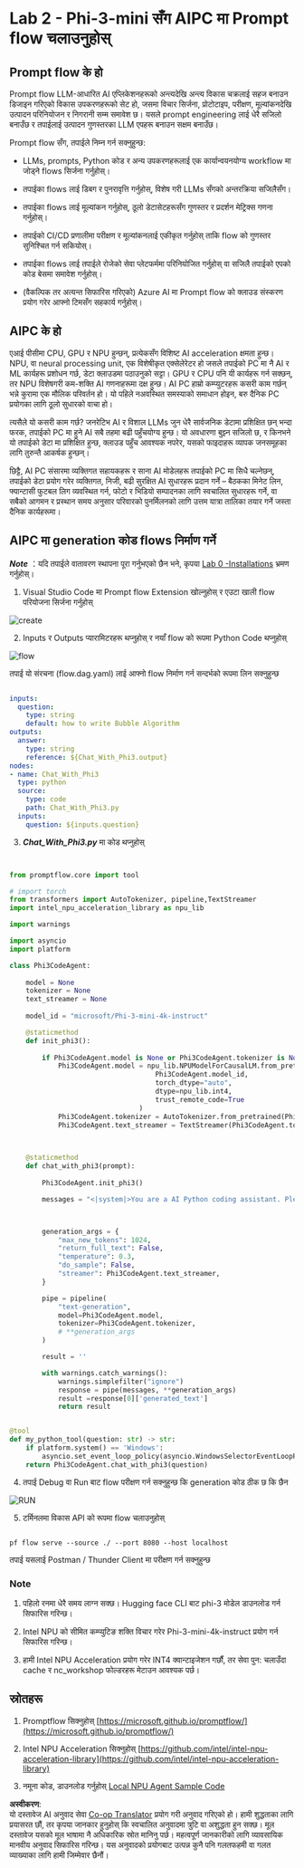 <!--
CO_OP_TRANSLATOR_METADATA:
{
  "original_hash": "bc29f7fe7fc16bed6932733eac8c81b8",
  "translation_date": "2025-05-09T19:22:16+00:00",
  "source_file": "md/02.Application/02.Code/Phi3/VSCodeExt/HOL/AIPC/02.PromptflowWithNPU.md",
  "language_code": "ne"
}
-->
# **Lab 2 - Phi-3-mini सँग AIPC मा Prompt flow चलाउनुहोस्**

## **Prompt flow के हो**

Prompt flow LLM-आधारित AI एप्लिकेशनहरूको अन्त्यदेखि अन्त्य विकास चक्रलाई सहज बनाउन डिजाइन गरिएको विकास उपकरणहरूको सेट हो, जसमा विचार सिर्जना, प्रोटोटाइप, परीक्षण, मूल्यांकनदेखि उत्पादन परिनियोजन र निगरानी सम्म समावेश छ। यसले prompt engineering लाई धेरै सजिलो बनाउँछ र तपाईलाई उत्पादन गुणस्तरका LLM एपहरू बनाउन सक्षम बनाउँछ।

Prompt flow सँग, तपाईले निम्न गर्न सक्नुहुन्छ:

- LLMs, prompts, Python कोड र अन्य उपकरणहरूलाई एक कार्यान्वयनयोग्य workflow मा जोड्ने flows सिर्जना गर्नुहोस्।

- तपाईका flows लाई डिबग र पुनरावृत्ति गर्नुहोस्, विशेष गरी LLMs सँगको अन्तरक्रिया सजिलैसँग।

- तपाईका flows लाई मूल्यांकन गर्नुहोस्, ठूलो डेटासेटहरूसँग गुणस्तर र प्रदर्शन मेट्रिक्स गणना गर्नुहोस्।

- तपाईको CI/CD प्रणालीमा परीक्षण र मूल्यांकनलाई एकीकृत गर्नुहोस् ताकि flow को गुणस्तर सुनिश्चित गर्न सकियोस्।

- तपाईका flows लाई तपाईले रोजेको सेवा प्लेटफर्ममा परिनियोजित गर्नुहोस् वा सजिलै तपाईको एपको कोड बेसमा समावेश गर्नुहोस्।

- (वैकल्पिक तर अत्यन्त सिफारिस गरिएको) Azure AI मा Prompt flow को क्लाउड संस्करण प्रयोग गरेर आफ्नो टिमसँग सहकार्य गर्नुहोस्।

## **AIPC के हो**

एआई पीसीमा CPU, GPU र NPU हुन्छन्, प्रत्येकसँग विशिष्ट AI acceleration क्षमता हुन्छ। NPU, वा neural processing unit, एक विशेषीकृत एक्सेलेरेटर हो जसले तपाईको PC मा नै AI र ML कार्यहरू प्रशोधन गर्छ, डेटा क्लाउडमा पठाउनुको सट्टा। GPU र CPU पनि यी कार्यहरू गर्न सक्छन्, तर NPU विशेषगरी कम-शक्ति AI गणनाहरूमा दक्ष हुन्छ। AI PC हाम्रो कम्प्युटरहरू कसरी काम गर्छन् भन्ने कुरामा एक मौलिक परिवर्तन हो। यो पहिले नअवस्थित समस्याको समाधान होइन, बरु दैनिक PC प्रयोगका लागि ठूलो सुधारको वाचा हो।

त्यसैले यो कसरी काम गर्छ? जनरेटिभ AI र विशाल LLMs जुन धेरै सार्वजनिक डेटामा प्रशिक्षित छन् भन्दा फरक, तपाईको PC मा हुने AI सबै तहमा बढी पहुँचयोग्य हुन्छ। यो अवधारणा बुझ्न सजिलो छ, र किनभने यो तपाईको डेटा मा प्रशिक्षित हुन्छ, क्लाउड पहुँच आवश्यक नपरेर, यसको फाइदाहरू व्यापक जनसमूहका लागि तुरुन्तै आकर्षक हुन्छन्।

छिट्टै, AI PC संसारमा व्यक्तिगत सहायकहरू र साना AI मोडेलहरू तपाईको PC मा सिधै चल्नेछन्, तपाईको डेटा प्रयोग गरेर व्यक्तिगत, निजी, बढी सुरक्षित AI सुधारहरू प्रदान गर्ने – बैठकका मिनेट लिन, फ्यान्टासी फुटबल लिग व्यवस्थित गर्न, फोटो र भिडियो सम्पादनका लागि स्वचालित सुधारहरू गर्ने, वा सबैको आगमन र प्रस्थान समय अनुसार परिवारको पुनर्मिलनको लागि उत्तम यात्रा तालिका तयार गर्ने जस्ता दैनिक कार्यहरूमा।

## **AIPC मा generation कोड flows निर्माण गर्ने**

***Note*** ：यदि तपाईले वातावरण स्थापना पूरा गर्नुभएको छैन भने, कृपया [Lab 0 -Installations](./01.Installations.md) भ्रमण गर्नुहोस्।

1. Visual Studio Code मा Prompt flow Extension खोल्नुहोस् र एउटा खाली flow परियोजना सिर्जना गर्नुहोस्

![create](../../../../../../../../../translated_images/pf_create.d6172d8277a78a7fa82cd6ff727ed44e037fa78b662f1f62d5963f36d712d229.ne.png)

2. Inputs र Outputs प्यारामिटरहरू थप्नुहोस् र नयाँ flow को रूपमा Python Code थप्नुहोस्

![flow](../../../../../../../../../translated_images/pf_flow.d5646a323fb7f444c0b98b4521057a592325c583e7ba18bc31500bc0415e9ef3.ne.png)

तपाई यो संरचना (flow.dag.yaml) लाई आफ्नो flow निर्माण गर्न सन्दर्भको रूपमा लिन सक्नुहुन्छ

```yaml

inputs:
  question:
    type: string
    default: how to write Bubble Algorithm
outputs:
  answer:
    type: string
    reference: ${Chat_With_Phi3.output}
nodes:
- name: Chat_With_Phi3
  type: python
  source:
    type: code
    path: Chat_With_Phi3.py
  inputs:
    question: ${inputs.question}


```

3. ***Chat_With_Phi3.py*** मा कोड थप्नुहोस्

```python


from promptflow.core import tool

# import torch
from transformers import AutoTokenizer, pipeline,TextStreamer
import intel_npu_acceleration_library as npu_lib

import warnings

import asyncio
import platform

class Phi3CodeAgent:
    
    model = None
    tokenizer = None
    text_streamer = None
    
    model_id = "microsoft/Phi-3-mini-4k-instruct"

    @staticmethod
    def init_phi3():
        
        if Phi3CodeAgent.model is None or Phi3CodeAgent.tokenizer is None or Phi3CodeAgent.text_streamer is None:
            Phi3CodeAgent.model = npu_lib.NPUModelForCausalLM.from_pretrained(
                                    Phi3CodeAgent.model_id,
                                    torch_dtype="auto",
                                    dtype=npu_lib.int4,
                                    trust_remote_code=True
                                )
            Phi3CodeAgent.tokenizer = AutoTokenizer.from_pretrained(Phi3CodeAgent.model_id)
            Phi3CodeAgent.text_streamer = TextStreamer(Phi3CodeAgent.tokenizer, skip_prompt=True)

    

    @staticmethod
    def chat_with_phi3(prompt):
        
        Phi3CodeAgent.init_phi3()

        messages = "<|system|>You are a AI Python coding assistant. Please help me to generate code in Python.The answer only genertated Python code, but any comments and instructions do not need to be generated<|end|><|user|>" + prompt +"<|end|><|assistant|>"



        generation_args = {
            "max_new_tokens": 1024,
            "return_full_text": False,
            "temperature": 0.3,
            "do_sample": False,
            "streamer": Phi3CodeAgent.text_streamer,
        }

        pipe = pipeline(
            "text-generation",
            model=Phi3CodeAgent.model,
            tokenizer=Phi3CodeAgent.tokenizer,
            # **generation_args
        )

        result = ''

        with warnings.catch_warnings():
            warnings.simplefilter("ignore")
            response = pipe(messages, **generation_args)
            result =response[0]['generated_text']
            return result


@tool
def my_python_tool(question: str) -> str:
    if platform.system() == 'Windows':
        asyncio.set_event_loop_policy(asyncio.WindowsSelectorEventLoopPolicy())
    return Phi3CodeAgent.chat_with_phi3(question)


```

4. तपाई Debug वा Run बाट flow परीक्षण गर्न सक्नुहुन्छ कि generation कोड ठीक छ कि छैन

![RUN](../../../../../../../../../translated_images/pf_run.d918637dc00f61e9bdeec37d4cc9646f77d270ac9203bcce13569f3157202b6e.ne.png)

5. टर्मिनलमा विकास API को रूपमा flow चलाउनुहोस्

```

pf flow serve --source ./ --port 8080 --host localhost   

```

तपाई यसलाई Postman / Thunder Client मा परीक्षण गर्न सक्नुहुन्छ

### **Note**

1. पहिलो रनमा धेरै समय लाग्न सक्छ। Hugging face CLI बाट phi-3 मोडेल डाउनलोड गर्न सिफारिस गरिन्छ।

2. Intel NPU को सीमित कम्प्युटिङ शक्ति विचार गरेर Phi-3-mini-4k-instruct प्रयोग गर्न सिफारिस गरिन्छ।

3. हामी Intel NPU Acceleration प्रयोग गरेर INT4 क्वान्टाइजेशन गर्छौं, तर सेवा पुन: चलाउँदा cache र nc_workshop फोल्डरहरू मेटाउन आवश्यक पर्छ।

## **स्रोतहरू**

1. Promptflow सिक्नुहोस् [https://microsoft.github.io/promptflow/](https://microsoft.github.io/promptflow/)

2. Intel NPU Acceleration सिक्नुहोस् [https://github.com/intel/intel-npu-acceleration-library](https://github.com/intel/intel-npu-acceleration-library)

3. नमूना कोड, डाउनलोड गर्नुहोस् [Local NPU Agent Sample Code](../../../../../../../../../code/07.Lab/01/AIPC)

**अस्वीकरण**:  
यो दस्तावेज AI अनुवाद सेवा [Co-op Translator](https://github.com/Azure/co-op-translator) प्रयोग गरी अनुवाद गरिएको हो। हामी शुद्धताका लागि प्रयासरत छौं, तर कृपया जानकार हुनुहोस् कि स्वचालित अनुवादमा त्रुटि वा अशुद्धता हुन सक्छ। मूल दस्तावेज यसको मूल भाषामा नै अधिकारिक स्रोत मानिनु पर्छ। महत्वपूर्ण जानकारीको लागि व्यावसायिक मानवीय अनुवाद सिफारिस गरिन्छ। यस अनुवादको प्रयोगबाट उत्पन्न कुनै पनि गलतफहमी वा गलत व्याख्याका लागि हामी जिम्मेवार छैनौं।